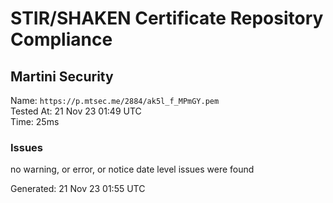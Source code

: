 # STIR/SHAKEN Certificate Repository Compliance

## Martini Security

Name: `https://p.mtsec.me/2884/ak5l_f_MPmGY.pem`\
Tested At: 21 Nov 23 01:49 UTC\
Time: 25ms

### Issues

no warning, or error, or notice date level issues were found

Generated: 21 Nov 23 01:55 UTC